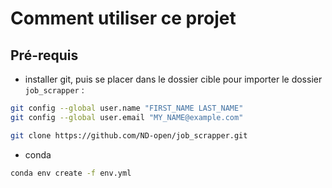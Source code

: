 # Comment utiliser ce projet

## Pré-requis

* installer git, puis se placer dans le dossier cible pour importer le dossier `job_scrapper` :

```sh
git config --global user.name "FIRST_NAME LAST_NAME"
git config --global user.email "MY_NAME@example.com"

git clone https://github.com/ND-open/job_scrapper.git
```

* conda

```sh
conda env create -f env.yml
```
